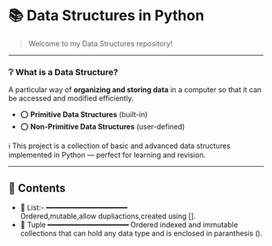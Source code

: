 # 📚 Data Structures in Python

> Welcome to my Data Structures repository!

---

### ❔ What is a Data Structure?

A particular way of **organizing and storing data** in a computer so that it can be accessed and modified efficiently.

- ⭕ **Primitive Data Structures** (built-in)
- ⭕ **Non-Primitive Data Structures** (user-defined)

ℹ️ This project is a collection of basic and advanced data structures implemented in Python — perfect for learning and revision.

---

## 📂 Contents

- 🔹 List:-
━━━━━━━━━━━━━━━━━━━  
Ordered,mutable,allow dupliactions,created using [].
- 🔹 Tuple
━━━━━━━━━━━━━━━━━━━
Ordered indexed and immutable collections that can hold any data type and is enclosed in paranthesis ().
